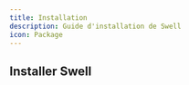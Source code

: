```yaml
---
title: Installation
description: Guide d'installation de Swell
icon: Package
---
```


## Installer Swell

